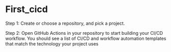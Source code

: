 # First_cicd

Step 1: Create or choose a repository, and pick a project.

Step 2: Open GitHub Actions in your repository to start building your CI/CD workflow.
        You should see a list of CI/CD and workflow automation templates that match the             technology your project uses
